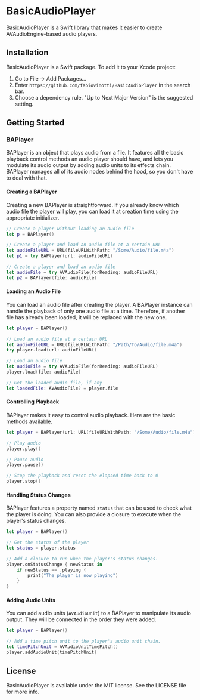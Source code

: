 # BasicAudioPlayer

BasicAudioPlayer is a Swift library that makes it easier to create AVAudioEngine-based audio players.

## Installation

BasicAudioPlayer is a Swift package. To add it to your Xcode project:
<ol>
  <li>Go to File -> Add Packages...</li>
  <li>Enter <code>https://github.com/fabiovinotti/BasicAudioPlayer</code> in the search bar.</li>
  <li>Choose a dependency rule. "Up to Next Major Version" is the suggested setting.</li>
</ol>

## Getting Started

### BAPlayer

BAPlayer is an object that plays audio from a file. It features all the basic playback control methods an audio player should have, and lets you modulate its audio output by adding audio units to its effects chain. BAPlayer manages all of its audio nodes behind the hood, so you don't have to deal with that.

#### Creating a BAPlayer

Creating a new BAPlayer is straightforward. If you already know which audio file the player will play, you can load it at creation time using the appropriate initializer.

```Swift
// Create a player without loading an audio file
let p = BAPlayer()

// Create a player and load an audio file at a certain URL
let audioFileURL = URL(fileURLWithPath: "/Some/Audio/file.m4a")
let p1 = try BAPlayer(url: audioFileURL)

// Create a player and load an audio file
let audioFile = try AVAudioFile(forReading: audioFileURL)
let p2 = BAPlayer(file: audioFile)
```

#### Loading an Audio File

You can load an audio file after creating the player. A BAPlayer instance can handle the playback of only one audio file at a time. Therefore, if another file has already been loaded, it will be replaced with the new one.

```Swift
let player = BAPlayer()

// Load an audio file at a certain URL
let audioFileURL = URL(fileURLWithPath: "/Path/To/Audio/file.m4a")
try player.load(url: audioFileURL)

// Load an audio file
let audioFile = try AVAudioFile(forReading: audioFileURL)
player.load(file: audioFile)

// Get the loaded audio file, if any
let loadedFile: AVAudioFile? = player.file
```

#### Controlling Playback

BAPlayer makes it easy to control audio playback. Here are the basic methods available.

```Swift
let player = BAPlayer(url: URL(fileURLWithPath: "/Some/Audio/file.m4a"))

// Play audio
player.play()

// Pause audio
player.pause()

// Stop the playback and reset the elapsed time back to 0
player.stop()
```

#### Handling Status Changes

BAPlayer features a property named <code>status</code> that can be used to check what the player is doing. You can also provide a closure to execute when the player's status changes.

```Swift
let player = BAPlayer()

// Get the status of the player
let status = player.status

// Add a closure to run when the player's status changes.
player.onStatusChange { newStatus in
    if newStatus == .playing {
        print("The player is now playing")
    }
}
```

#### Adding Audio Units

You can add audio units (<code>AVAudioUnit</code>) to a BAPlayer to manipulate its audio output. They will be connected in the order they were added.

```Swift
let player = BAPlayer()

// Add a time pitch unit to the player's audio unit chain.
let timePitchUnit = AVAudioUnitTimePitch()
player.addAudioUnit(timePitchUnit)
```

## License

BasicAudioPlayer is available under the MIT license. See the LICENSE file for more info.
